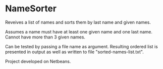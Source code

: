 # NameSorter
Reveives a list of names and sorts them by last name and given names.

Assumes a name must have at least one given name and one last name. Cannot have more than 3 given names.

Can be tested by passing a file name as argument. Resulting ordered list is presented in output as well as written to file "sorted-names-list.txt".

Project developed on Netbeans.
